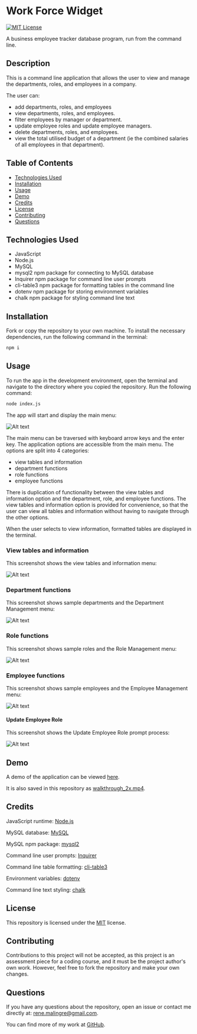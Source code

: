 # Work Force Widget

 [![MIT License](https://img.shields.io/badge/License-MIT-yellow.svg)](https://opensource.org/licenses/MIT)

A business employee tracker database program, run from the command line.

## Description

This is a command line application that allows the user to view and manage the departments, roles, and employees in a company.  

The user can:

- add departments, roles, and employees
- view departments, roles, and employees.
- filter employees by manager or department.
- update employee roles and update employee managers.
- delete departments, roles, and employees.
- view the total utilised budget of a department (ie the combined salaries of all employees in that department).

## Table of Contents

- [Technologies Used](#technologies-used)
- [Installation](#installation)
- [Usage](#usage)
- [Demo](#demo)
- [Credits](#credits)
- [License](#license)
- [Contributing](#contributing)
- [Questions](#questions)

## Technologies Used

- JavaScript
- Node.js
- MySQL
- mysql2 npm package for connecting to MySQL database
- Inquirer npm package for command line user prompts
- cli-table3 npm package for formatting tables in the command line
- dotenv npm package for storing environment variables
- chalk npm package for styling command line text
  
## Installation
  
Fork or copy the repository to your own machine. To install the necessary dependencies, run the following command in the terminal:
  
```bash
npm i
```

## Usage

 To run the app in the development environment, open the terminal and navigate to the directory where you copied the repository.  Run the following command:

```bash
node index.js
```

The app will start and display the main menu:

![Alt text](docs/images/main-menu.png)

The main menu can be traversed with keyboard arrow keys and the enter key.  The application options are accessible from the main menu.  The options are split into 4 categories:

- view tables and information
- department functions
- role functions
- employee functions

There is duplication of functionality between the view tables and information option and the department, role, and employee functions.  The view tables and information option is provided for convenience, so that the user can view all tables and information without having to navigate through the other options.

When the user selects to view information, formatted tables are displayed in the terminal.

### View tables and information

This screenshot shows the view tables and information menu:

![Alt text](docs/images/view-info-menu.png)

### Department functions

This screenshot shows sample departments and the Department Management menu:

![Alt text](docs/images/departments.png)

### Role functions

This screenshot shows sample roles and the Role Management menu:

![Alt text](docs/images/roles.png)

### Employee functions

This screenshot shows sample employees and the Employee Management menu:

![Alt text](docs/images/employees.png)

#### Update Employee Role

This screenshot shows the Update Employee Role prompt process:

![Alt text](docs/images/updating-role.png)

## Demo

A demo of the application can be viewed [here](https://drive.google.com/file/d/14o-ebJ7OYZJH48wHNGI6L6yVAdBzabis/view?usp=sharing).

It is also saved in this repository as [walkthrough_2x.mp4](./docs/video/walkthrough_2x.mp4).

## Credits

JavaScript runtime: [Node.js](https://nodejs.org/en/)

MySQL database: [MySQL](https://www.mysql.com/)

MySQL npm package: [mysql2](https://www.npmjs.com/package/mysql2)

Command line user prompts: [Inquirer](https://www.npmjs.com/package/inquirer)

Command line table formatting: [cli-table3](https://www.npmjs.com/package/cli-table3)

Environment variables: [dotenv](https://www.npmjs.com/package/dotenv)

Command line text styling: [chalk](https://www.npmjs.com/package/chalk)

## License
  
This repository is licensed under the [MIT](https://opensource.org/licenses/MIT) license.
  
## Contributing
  
Contributions to this project will not be accepted, as this project is an assessment piece for a coding course, and it must be the project author's own work. However, feel free to fork the repository and make your own changes.
  
## Questions
  
If you have any questions about the repository, open an issue or contact me directly at:
[rene.malingre@gmail.com](mailto:rene.malingre@gmail.com).
  
You can find more of my work at [GitHub](https://github.com/ReneMalingre).
